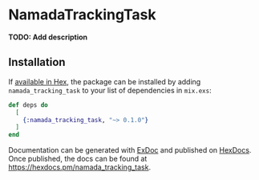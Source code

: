 # NamadaTrackingTask

**TODO: Add description**

## Installation

If [available in Hex](https://hex.pm/docs/publish), the package can be installed
by adding `namada_tracking_task` to your list of dependencies in `mix.exs`:

```elixir
def deps do
  [
    {:namada_tracking_task, "~> 0.1.0"}
  ]
end
```

Documentation can be generated with [ExDoc](https://github.com/elixir-lang/ex_doc)
and published on [HexDocs](https://hexdocs.pm). Once published, the docs can
be found at <https://hexdocs.pm/namada_tracking_task>.

